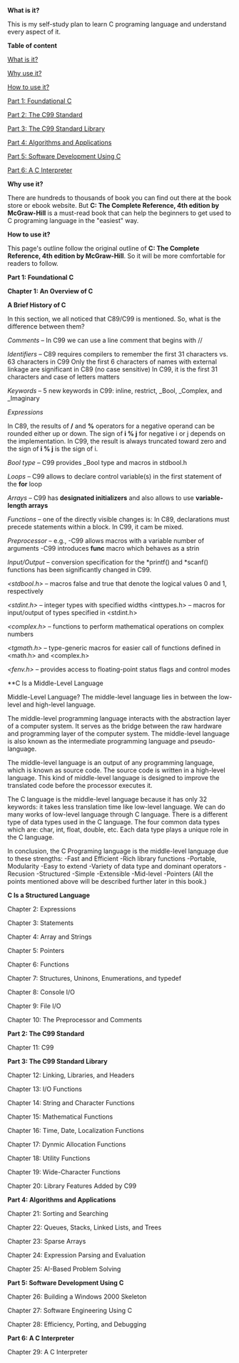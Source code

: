 **<a name="Whatisit"></a>What is it?**

This is my self-study plan to learn C programing language and understand every aspect of it.

**Table of content**

[What is it?](#Whatisit)

[Why use it?](#Whyuseit)

[How to use it?](#Howtouse)

[Part 1: Foundational C](#Part1)

[Part 2: The C99 Standard](#Part2)

[Part 3: The C99 Standard Library](#Part3)

[Part 4: Algorithms and Applications](#Part4)

[Part 5: Software Development Using C](#Part5)

[Part 6: A C Interpreter](#Part6)

**<a name="Whyuseit"></a>Why use it?**

There are hundreds to thousands of book you can find out there at the book store or ebook website. But **C: The Complete Reference, 4th edition by McGraw-Hill** is a must-read book that can help the beginners to get used to C programing language in the "easiest" way.

**<a name="Howtouse"></a>How to use it?**

This page's outline follow the original outline of **C: The Complete Reference, 4th edition by McGraw-Hill**. So it will be more comfortable for readers to follow.

**<a name="Part1"></a>Part 1: Foundational C**

**Chapter 1: An Overview of C**

**A Brief History of C**

In this section, we all noticed that C89/C99 is mentioned. So, what is the difference between them? 

*Comments* – In C99 we can use a line comment that begins with //

*Identifiers* – C89 requires compilers to remember the first 31 characters vs. 63 characters in C99
Only the first 6 characters of names with external linkage are significant in C89 (no case sensitive)
In C99, it is the first 31 characters and case of letters matters

*Keywords* – 5 new keywords in C99: inline, restrict, _Bool, _Complex, and _Imaginary

*Expressions*

In C89, the results of **/** and **%** operators for a negative operand can be rounded either up or down. The sign of **i % j** for negative i or j depends on the implementation.
In C99, the result is always truncated toward zero and the sign of **i % j** is the sign of i.

*Bool type* – C99 provides _Bool type and macros in stdbool.h

*Loops* – C99 allows to declare control variable(s) in the first statement of the **for** loop

*Arrays* – C99 has **designated initializers** and also allows to use **variable-length arrays**

*Functions* – one of the directly visible changes is:
In C89, declarations must precede statements within a block. In C99, it cam be mixed.

*Preprocessor* – e.g.,
-C99 allows macros with a variable number of arguments
-C99 introduces __func__ macro which behaves as a strin

*Input/Output* – conversion specification for the *printf() and *scanf() functions has been significantly changed in C99.

*<stdbool.h>* – macros false and true that denote the logical values 0 and 1, respectively

*<stdint.h>* – integer types with specified widths <inttypes.h> – macros for input/output of types specified in
<stdint.h>

*<complex.h>* – functions to perform mathematical operations on
complex numbers

*<tgmath.h>* – type-generic macros for easier call of functions
defined in <math.h> and <complex.h>

*<fenv.h>* – provides access to floating-point status flags and
control modes

**C Is a Middle-Level Language 

Middle-Level Language? The middle-level language lies in between the low-level and high-level language.

The middle-level programming language interacts with the abstraction layer of a computer system. It serves as the bridge between the raw hardware and programming layer of the computer system. The middle-level language is also known as the intermediate programming language and pseudo-language.

The middle-level language is an output of any programming language, which is known as source code. The source code is written in a high-level language. This kind of middle-level language is designed to improve the translated code before the processor executes it.

The C language is the middle-level language because it has only 32 keywords: it takes less translation time like low-level language. We can do many works of low-level language through C language. There is a different type of data types used in the C language. The four common data types which are: char, int, float, double, etc. Each data type plays a unique role in the C language.

In conclusion, the C Programing language is the middle-level language due to these strengths: 
-Fast and Efficient 
-Rich library functions
-Portable, Modularity
-Easy to extend 
-Variety of data type and dominant operators
-Recusion
-Structured 
-Simple
-Extensible
-Mid-level
-Pointers
(All the points mentioned above will be described further later in this book.)

**C Is a Structured Language**



Chapter 2: Expressions

Chapter 3: Statements

Chapter 4: Array and Strings

Chapter 5: Pointers

Chapter 6: Functions

Chapter 7: Structures, Uninons, Enumerations, and typedef

Chapter 8: Console I/O

Chapter 9: File I/O

Chapter 10: The Preprocessor and Comments



**<a name="Part2"></a>Part 2: The C99 Standard**

Chapter 11: C99


**<a name="Part3"></a>Part 3: The C99 Standard Library**

Chapter 12: Linking, Libraries, and Headers

Chapter 13: I/O Functions

Chapter 14: String and Character Functions

Chapter 15: Mathematical Functions

Chapter 16: Time, Date, Localization Functions

Chapter 17: Dynmic Allocation Functions

Chapter 18: Utility Functions

Chapter 19: Wide-Character Functions

Chapter 20: Library Features Added by C99



**<a name="Part4"></a>Part 4: Algorithms and Applications**

Chapter 21: Sorting and Searching

Chapter 22: Queues, Stacks, Linked Lists, and Trees

Chapter 23: Sparse Arrays

Chapter 24: Expression Parsing and Evaluation

Chapter 25: 
AI-Based Problem Solving

**<a name="Part5"></a>Part 5: Software Development Using C**

Chapter 26: Building a Windows 2000 Skeleton

Chapter 27: Software Engineering Using C

Chapter 28: Efficiency, Porting, and Debugging



**<a name="Part6"></a>Part 6: A C Interpreter**

Chapter 29: A C Interpreter

